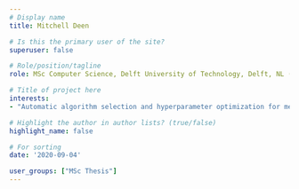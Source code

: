 ```yaml
---
# Display name
title: Mitchell Deen

# Is this the primary user of the site?
superuser: false

# Role/position/tagline
role: MSc Computer Science, Delft University of Technology, Delft, NL (2020)

# Title of project here
interests:
- "Automatic algorithm selection and hyperparameter optimization for medical image classification"

# Highlight the author in author lists? (true/false)
highlight_name: false

# For sorting
date: '2020-09-04'

user_groups: ["MSc Thesis"]
---
```


